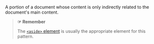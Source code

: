A portion of a document whose content is only indirectly related to the document's main content.

> **☞ Remember**
>
> The [`<aside>` element](https://developer.mozilla.org/en-US/docs/Web/HTML/Element/aside) is usually the appropriate element for this pattern.

<script>
/* To open external links in new window */
Array.from(document.links)
  .filter(link => link.hostname != window.location.hostname)
  .forEach(link => link.target = '_blank');
</script>
